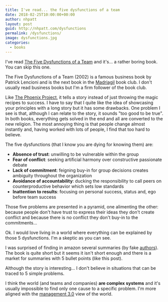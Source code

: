 ```yaml
---
title: I've read... the five dysfunctions of a team
date: 2018-02-25T10:00:00+00:00
author: nhpatt
layout: post
guid: http://nhpatt.com/dysfunctions
permalink: /dysfunctions/
image: dysfunctions.jpg
categories:
  - books
---
```


I've read [The Five Dysfunctions of a Team](https://www.goodreads.com/book/show/21343.The_Five_Dysfunctions_of_a_Team) 
and it's... a rather boring book. You can skip this one.

The Five Dysfunctions of a Team (2002) is a famous business book by Patrick Lencioni and is the next book in the 
[Madriagil](https://www.meetup.com/madriagil/) book club. I don't usually read business books but I'm a firm follower 
of the book club.

Like [The Phoenix Project](https://www.goodreads.com/book/show/17255186-the-phoenix-project),
it tells a story instead of just throwing the magic recipes to success. I have to say that I quite like the idea of 
showcasing your principles with a long story but it has some drawbacks. One problem I see is that, although I can relate
to the story, it sounds "too good to be true". In both books, everything gets solved in the end and all are converted to the 
new religion. The most annoying thing is that people change almost instantly and, having worked with lots of people, I find
that too hard to believe.

The five dysfunctions (that I know you are dying for knowing them) are:

* **Absence of trust**: unwilling to be vulnerable within the group
* **Fear of conflict**: seeking artificial harmony over constructive passionate debate
* **Lack of commitment**: feigning buy-in for group decisions creates ambiguity throughout the organization
* **Avoidance of accountability**: ducking the responsibility to call peers on counterproductive behavior which sets low standards
* **Inattention to results**: focusing on personal success, status and, ego before team success

Those five problems are presented in a pyramid, one alimenting the other: because people don't have trust to express their
ideas they don't create conflict and because there is no conflict they don't buy-in to the commitments...

Ok. I would love living in a world where everything can be explained by those 5 dysfunctions. I'm a skeptic as you can see.

I was surprised of finding in amazon several summaries (by fake [authors](https://www.amazon.com/Five-Dysfunctions-team-Summarized-People-ebook/dp/B00LYD3ONC)). 
The book is quite short but it seems it isn't short enough and there is a market for summaries with 5 bullet points (like this post). 

Although the story is interesting... I don't believe in situations that can be traced to 5 simple problems. 

I think the world (and teams and companies) **are complex systems** and it's usually impossible to find only one cause to a specific problem.
I'm more aligned with the [management 3.0](https://www.goodreads.com/book/show/10210821-management-3-0) view of the world. 